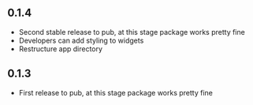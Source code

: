 ## 0.1.4

* Second stable release to pub, at this stage package works pretty fine
* Developers can add styling to widgets
* Restructure app directory

## 0.1.3

* First release to pub, at this stage package works pretty fine